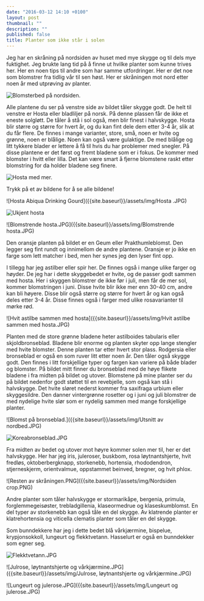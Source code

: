 ```yaml
---
date: "2016-03-12 14:10 +0100"
layout: post
thumbnail: ""
description: ""
published: false
title: Planter som ikke står i solen
---
```




Jeg har en skråning på nordsiden av huset med mye skygge og til dels mye fuktighet. Jeg brukte lang tid på å finne ut hvilke planter som kunne trives her. Her en noen tips til andre som har samme utfordringer. Her er det noe som blomstrer fra tidlig vår til sen høst.
Her er skråningen mot nord etter noen år med utprøving av planter. 

![Blomsterbed på nordsiden.]({{site.baseurl}}/assets/img/Planter%20for%20skygge.JPG)

<!--more-->

Alle plantene du ser på venstre side av bildet tåler skygge godt. De helt til venstre er Hosta eller bladliljer på norsk. På denne plassen får de ikke et eneste solgløtt. De tåler å stå i sol også, men blir finest i halvskygge. Hosta blir større og større for hvert år, og du kan fint dele dem etter 3-4 år, slik at du får flere. De finnes i mange varianter, store, små, noen er hvite og grønne, noen er blålige. Noen kan også være gulaktige. De med blålige og litt tykkere blader er lettere å få til hvis du har problemer med snegler. På disse plantene er det først og fremt bladene som er i fokus. De kommer med blomster i hvitt eller lilla. Det kan være smart å fjerne blomstene raskt etter blomstring for da holder bladene seg finere. 

![Hosta med mer.]({{site.baseurl}}/assets/img/Hosta%20med%20mer.JPG)

Trykk på et av bildene for å se alle bildene!

![Hosta Abiqua Drinking Gourd]({{site.baseurl}}/assets/img/Hosta .JPG)

![Ukjent hosta]({{site.baseurl}}/assets/img/Hosta%20(2).JPG)

![Blomstrende hosta.JPG]({{site.baseurl}}/assets/img/Blomstrende hosta.JPG)

Den oransje planten på bildet er en Geum eller Prakthumleblomst. Den legger seg fint rundt og innimellom de andre plantene. Oransje er jo ikke en farge som lett matcher i bed, men her synes jeg den lyser fint opp.

I tillegg har jeg astilber eller spir her. De finnes også i mange ulike farger og høyder. De jeg har i dette skyggebedet er hvite, og de passer godt sammen med hosta. Her i skyggen blomstrer de ikke før i juli, men får de mer sol, kommer blomstringen i juni. Disse hvite blir ikke mer enn 30-40 cm, andre kan bli høyere. Disse blir også større og større for hvert år og kan også deles etter 3-4 år. Disse finnes også i farger med ulike rosavarianter til mørke rød. 

![Hvit astilbe sammen med hosta]({{site.baseurl}}/assets/img/Hvit astilbe sammen med hosta.JPG)

Planten med de store grønne bladene heter astilboides tabularis eller skjoldbronseblad. Bladene blir enorme og planten skyter opp lange stengler med hvite blomster. Denne planten tar etter hvert stor plass.
Rodgersia eller bronseblad er også en som ruver litt etter noen år. Den tåler også skygge godt. Den finnes i litt forskjellige typer og fargen kan variere på både blader og blomster. På bildet mitt finner du bronseblad med de høye flikete bladene i fra midten på bildet og utover. Blomstene på mine planter ser du på bildet nedenfor godt støttet til en revebjelle, som også kan stå i halvskygge. Det hvite sløret nederst kommer fra saxifraga urbium eller skyggesildre. Den danner vintergrønne rosetter og i juni og juli blomstrer de med nydelige hvite slør som er nydelig sammen med mange forskjellige planter.

![Blomst på bronseblad.]({{site.baseurl}}/assets/img/Utsnitt av nordbed.JPG)

![Koreabronseblad.JPG]({{site.baseurl}}/assets/img/Koreabronseblad.JPG)

Fra midten av bedet og utover mot høyre kommer solen mer til, her er det halvskygge. Her har jeg iris, juleroser, buskbom, rosa løytnantshjerte, hvit fredløs, oktoberbergknapp, storkenebb, hortensia, rhododendron, stjerneskjerm, orientvalmue, oppstammet beinved, bregner, og hvit phlox. 

![Resten av skråningen.PNG]({{site.baseurl}}/assets/img/Nordsiden crop.PNG)

Andre planter som tåler halvskygge er stormarikåpe, bergenia, primula, forglemmegeisøster, trebladgillenia, klaseormedrue og klaseskumblomst. En del typer av storkenebb kan også tåle en del skygge. Av klatrende planter er klatrehortensia og viticella clematis planter som tåler en del skygge.

Som bunndekkere har jeg i dette bedet blå vårkjærmine, bispelue, krypjonsokkoll, lungeurt og flekktvetann. Hasselurt er også en bunndekker som egner seg.

![Flekktvetann.JPG]({{site.baseurl}}/assets/img/Flekktvetann.JPG)

![Julrose, løytnantshjerte og vårkjærmine.JPG]({{site.baseurl}}/assets/img/Julrose,
løytnantshjerte og vårkjærmine.JPG)

![Lungeurt og julerose.JPG]({{site.baseurl}}/assets/img/Lungeurt og julerose.JPG)
